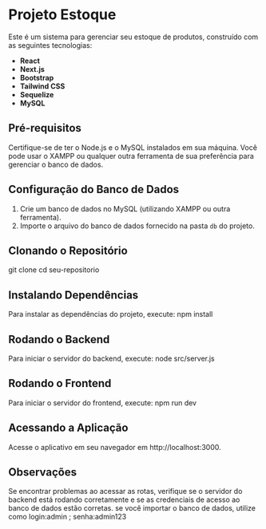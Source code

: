 # Projeto Estoque

Este é um sistema para gerenciar seu estoque de produtos, construído com as seguintes tecnologias:

- **React**
- **Next.js**
- **Bootstrap**
- **Tailwind CSS**
- **Sequelize**
- **MySQL**

## Pré-requisitos

Certifique-se de ter o Node.js e o MySQL instalados em sua máquina. Você pode usar o XAMPP ou qualquer outra ferramenta de sua preferência para gerenciar o banco de dados.

## Configuração do Banco de Dados

1. Crie um banco de dados no MySQL (utilizando XAMPP ou outra ferramenta).
2. Importe o arquivo do banco de dados fornecido na pasta `db` do projeto.

## Clonando o Repositório


git clone 
cd seu-repositorio

## Instalando Dependências

Para instalar as dependências do projeto, execute:
npm install

## Rodando o Backend

Para iniciar o servidor do backend, execute:
node src/server.js

## Rodando o Frontend

Para iniciar o servidor do frontend, execute:
npm run dev

## Acessando a Aplicação
Acesse o aplicativo em seu navegador em http://localhost:3000.

## Observações

Se encontrar problemas ao acessar as rotas, verifique se o servidor do backend está rodando corretamente e se as credenciais de acesso ao banco de dados estão corretas.
se você importar o banco de dados, utilize como login:admin ; senha:admin123